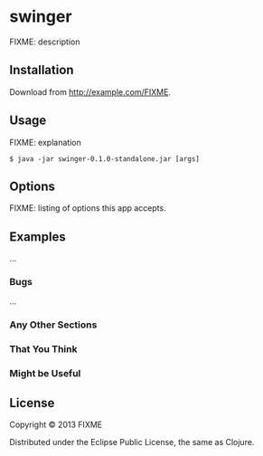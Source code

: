 # swinger

FIXME: description

## Installation

Download from http://example.com/FIXME.

## Usage

FIXME: explanation

    $ java -jar swinger-0.1.0-standalone.jar [args]

## Options

FIXME: listing of options this app accepts.

## Examples

...

### Bugs

...

### Any Other Sections
### That You Think
### Might be Useful

## License

Copyright © 2013 FIXME

Distributed under the Eclipse Public License, the same as Clojure.
